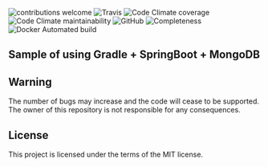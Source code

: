 ![contributions welcome](https://img.shields.io/badge/contributions-welcome-brightgreen.svg?style=flat)
![Travis](https://travis-ci.org/DyvakYA/gradle-springboot-mongodb.png?branch=master) 
![Code Climate coverage](https://img.shields.io/codeclimate/coverage/DyvakYA/gradle-springboot-mongodb.svg)
![Code Climate maintainability](https://img.shields.io/codeclimate/maintainability/DyvakYA/gradle-springboot-mongodb.svg)
![GitHub](https://img.shields.io/github/license/mashape/apistatus.svg) 
![Completeness](https://img.shields.io/badge/completeness-90%25-brightgreen.svg)
![Docker Automated build](https://img.shields.io/docker/automated/dyvak/repository.svg)


## Sample of using Gradle + SpringBoot + MongoDB

  
   ## Warning
  
  The number of bugs may increase and the code will cease to be supported.
  The owner of this repository is not responsible for any consequences.
  
  ## License
  
  This project is licensed under the terms of the MIT license.




